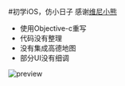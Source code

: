 #初学iOS，仿小日子
感谢[维尼小熊](https://github.com/ZhongTaoTian/SmallDay)

- 使用Objective-c重写
- 代码没有整理
- 没有集成高德地图
- 部分UI没有细调

![preview](preview.gif)